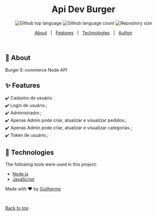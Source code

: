<div align="center" id="top">

&#xa0;

</div>

<h1 align="center">Api Dev Burger</h1>

<p align="center">
  <img alt="Github top language" src="https://img.shields.io/github/languages/top/Gui1703/API-Dev-Burger?color=56BEB8">

  <img alt="Github language count" src="https://img.shields.io/github/languages/count/Gui1703/API-Dev-Burger?color=56BEB8">

  <img alt="Repository size" src="https://img.shields.io/github/repo-size/Gui1703/API-Dev-Burger?color=56BEB8">

</p>

<p align="center">
  <a href="#dart-about">About</a> &#xa0; | &#xa0; 
  <a href="#sparkles-features">Features</a> &#xa0; | &#xa0;
  <a href="#rocket-technologies">Technologies</a> &#xa0; | &#xa0;
  <a href="https://github.com/Gui1703" target="_blank">Author</a>
</p>

<br>

## :dart: About

Burger E-commerce Node API

## :sparkles: Features

:heavy_check_mark: Cadastro de usuário.\
:heavy_check_mark: Login de usuário.;\
:heavy_check_mark: Administrador.;\
:heavy_check_mark: Apenas Admin pode criar, atualizar e visualizar pedidos.;\
:heavy_check_mark: Apenas Admin pode criar, atualizar e visualizar categorias.;\
:heavy_check_mark: Token de usuário.;

## :rocket: Technologies

The following tools were used in this project:

- [Node.js](https://nodejs.org/en/)
- [JavaScript](https://www.javascript.com)

Made with :heart: by <a href="https://github.com/Gui1703" target="_blank">Guilherme</a>

&#xa0;

<a href="#top">Back to top</a>
